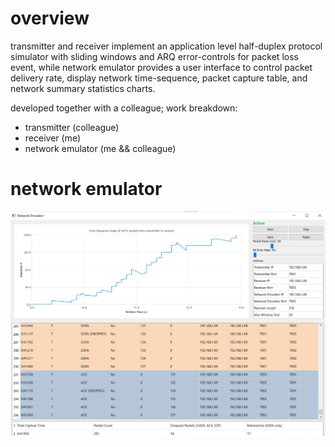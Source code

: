 # overview
transmitter and receiver implement an application level half-duplex protocol simulator with sliding windows and ARQ error-controls for packet loss event, while network emulator provides a user interface to control packet delivery rate, display network time-sequence, packet capture table, and network summary statistics charts.

developed together with a colleague; work breakdown:
* transmitter (colleague)
* receiver (me)
* network emulator (me && colleague)

# network emulator
![network emulator](assets/network_emulator.png?raw=true "network emulator")
